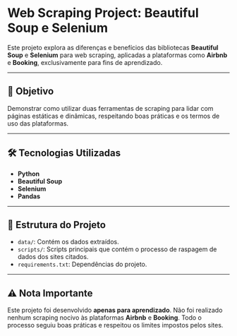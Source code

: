 # Web Scraping Project: Beautiful Soup e Selenium

Este projeto explora as diferenças e benefícios das bibliotecas **Beautiful Soup** e **Selenium** para web scraping, aplicadas a plataformas como **Airbnb** e **Booking**, exclusivamente para fins de aprendizado.

---

## 🚀 Objetivo
Demonstrar como utilizar duas ferramentas de scraping para lidar com páginas estáticas e dinâmicas, respeitando boas práticas e os termos de uso das plataformas.

---

## 🛠️ Tecnologias Utilizadas
- **Python**
- **Beautiful Soup**
- **Selenium**
- **Pandas**

---

## 📂 Estrutura do Projeto
- `data/`: Contém os dados extraídos.
- `scripts/`: Scripts principais que contém o processo de raspagem de dados dos sites citados.
- `requirements.txt`: Dependências do projeto.

---

## ⚠️ Nota Importante
Este projeto foi desenvolvido **apenas para aprendizado**. Não foi realizado nenhum scraping nocivo às plataformas **Airbnb** e **Booking**. Todo o processo seguiu boas práticas e respeitou os limites impostos pelos sites.


